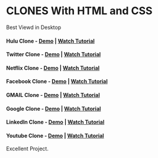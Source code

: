 # CLONES With HTML and CSS

Best Viewd in Desktop

#### Hulu Clone - <a href="https://somanath-goudar.github.io/html-css-projects/hulu-clone/">Demo</a> | <a href="https://youtu.be/azNYuhSFHfU">Watch Tutorial</a>
#### Twitter Clone - <a href="https://somanath-goudar.github.io/html-css-projects/twitter-clone/">Demo</a> | <a href="https://youtu.be/TSsPAOmTFsM">Watch Tutorial</a>
#### Netflix Clone - <a href="https://somanath-goudar.github.io/html-css-projects/netflix-clone/">Demo</a> | <a href="https://youtu.be/9nywQdjKnJI">Watch Tutorial</a>
#### Facebook Clone - <a href="https://somanath-goudar.github.io/html-css-projects/facebook-clone/">Demo</a> | <a href="https://youtu.be/-pUVDYFVFpw">Watch Tutorial</a>
#### GMAIL Clone - <a href="https://somanath-goudar.github.io/html-css-projects/gmail-clone/">Demo</a> | <a href="https://youtu.be/ZgUehcvVx7g">Watch Tutorial</a>
#### Google Clone - <a href="https://somanath-goudar.github.io/html-css-projects/google-clone/">Demo</a> | <a href="https://youtu.be/zhH9uvTOyQM">Watch Tutorial</a>
#### LinkedIn Clone - <a href="https://somanath-goudar.github.io/html-css-projects/linkedin-clone/">Demo</a> | <a href="https://youtu.be/RnN6r0fTbvQ">Watch Tutorial</a>
#### Youtube Clone - <a href="https://somanath-goudar.github.io/html-css-projects/youtube-clone/">Demo</a> | <a href="https://youtu.be/pOAwQ0FkVz8">Watch Tutorial</a>

Excellent Project.
